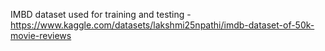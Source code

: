 IMBD dataset used for training and testing - https://www.kaggle.com/datasets/lakshmi25npathi/imdb-dataset-of-50k-movie-reviews

